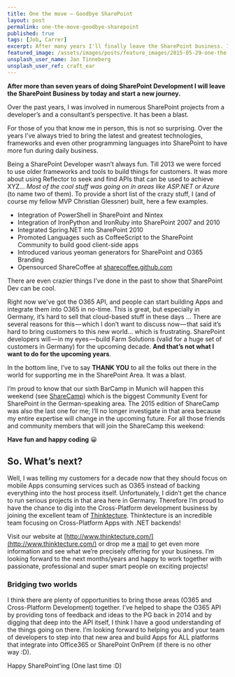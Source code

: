 ```yaml
---
title: One the move — Goodbye SharePoint
layout: post
permalink: one-the-move-goodbye-sharepoint
published: true
tags: [Job, Carrer]
excerpt: After many years I'll finally leave the SharePoint business. In this article I'm sharing some of the reasons.
featured_image: /assets/images/posts/feature_images/2015-05-29-one-the-move-goodbye-sharepoint.jpg
unsplash_user_name: Jan Tinneberg
unsplash_user_ref: craft_ear
---
```



**After more than seven years of doing SharePoint Development I will leave the SharePoint Business by today and start a new journey.**

Over the past years, I was involved in numerous SharePoint projects from a developer’s and a consultant’s perspective. It has been a blast.

For those of you that know me in person, this is not so surprising. Over the years I’ve always tried to bring the latest and greatest technologies, frameworks and even other programming languages into SharePoint to have more fun during daily business.

Being a SharePoint Developer wasn’t always fun. Till 2013 we were forced to use older frameworks and tools to build things for customers. It was more about using Reflector to seek and find APIs that can be used to achieve XYZ… *Most of the cool stuff was going on in areas like ASP.NET or Azure* (to name two of them). To provide a short list of the crazy stuff, I (and of course my fellow MVP Christian Glessner) built, here a few examples.

- Integration of PowerShell in SharePoint and Nintex
- Integration of IronPython and IronRuby into SharePoint 2007 and 2010
- Integrated Spring.NET into SharePoint 2010
- Promoted Languages such as CoffeeScript to the SharePoint Community to build good client-side apps
- Introduced various yeoman generators for SharePoint and O365 Branding
- Opensourced ShareCoffee at [sharecoffee.github.com](http://sharecoffee.github.io/)

There are even crazier things I’ve done in the past to show that SharePoint Dev can be cool.

Right now we've got the O365 API, and people can start building Apps and integrate them into O365 in no-time. This is great, but especially in Germany, it’s hard to sell that cloud-based stuff in these days … There are several reasons for this — which I don’t want to discuss now — that said it’s hard to bring customers to this new world… which is frustrating. SharePoint developers will — in my eyes — build Farm Solutions (valid for a huge set of customers in Germany) for the upcoming decade. **And that’s not what I want to do for the upcoming years**.

In the bottom line, I’ve to say **THANK YOU** to all the folks out there in the world for supporting me in the SharePoint Area. It was a blast.

I’m proud to know that our sixth BarCamp in Munich will happen this weekend (see [ShareCamp](http://www.sharecamp.de)) which is the biggest Community Event for SharePoint in the German-speaking area. The 2015 edition of ShareCamp was also the last one for me; I’ll no longer investigate in that area because my entire expertise will change in the upcoming future. For all those friends and community members that will join the ShareCamp this weekend:

**Have fun and happy coding** 😀

## So. What’s next?

Well, I was telling my customers for a decade now that they should focus on mobile Apps consuming services such as O365 instead of backing everything into the host process itself. Unfortunately, I didn’t get the chance to run serious projects in that area here in Germany. Therefore I’m proud to have the chance to dig into the Cross-Platform development business by joining the excellent team of [Thinktecture](http://www.thinktecture.com/). Thinktecture is an incredible team focusing on Cross-Platform Apps with .NET backends!

Visit our website at [http://www.thinktecture.com/](http://www.thinktecture.com/) or drop me a [mail](mailto:thorsten.hans@gmail.com) to get even more information and see what we’re precisely offering for your business. I’m looking forward to the next months/years and happy to work together with passionate, professional and super smart people on exciting projects!

### Bridging two worlds

I think there are plenty of opportunities to bring those areas (O365 and Cross-Platform Development) together. I’ve helped to shape the O365 API by providing tons of feedback and ideas to the PG back in 2014 and by digging that deep into the API itself, I think I have a good understanding of the things going on there. I’m looking forward to helping you and your team of developers to step into that new area and build Apps for ALL platforms that integrate into Office365 or SharePoint OnPrem (if there is no other way :D).

Happy SharePoint’ing (One last time :D)



